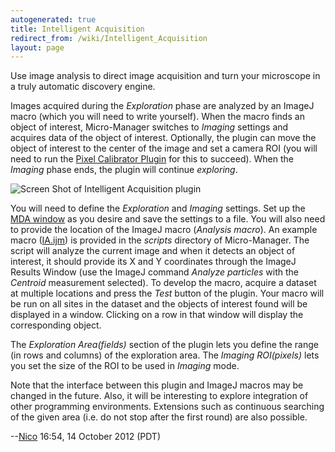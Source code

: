 ```yaml
---
autogenerated: true
title: Intelligent Acquisition
redirect_from: /wiki/Intelligent_Acquisition
layout: page
---
```


Use image analysis to direct image acquisition and turn your microscope
in a truly automatic discovery engine.

Images acquired during the *Exploration* phase are analyzed by an ImageJ
macro (which you will need to write yourself). When the macro finds an
object of interest, Micro-Manager switches to *Imaging* settings and
acquires data of the object of interest. Optionally, the plugin can move
the object of interest to the center of the image and set a camera ROI
(you will need to run the [Pixel Calibrator
Plugin](Pixel_Calibrator_Plugin) for this to succeed). When
the *Imaging* phase ends, the plugin will continue *exploring*.

![Screen Shot of Intelligent Acquisition
plugin](/media/IntAcq.png "Screen Shot of Intelligent Acquisition plugin")

You will need to define the *Exploration* and *Imaging* settings. Set up
the [MDA
window](http://valelab.ucsf.edu/~MM/MMwiki/index.php/Micro-Manager_User%27s_Guide#Multi-dimensional_acquisition)
as you desire and save the settings to a file. You will also need to
provide the location of the ImageJ macro (*Analysis macro*). An example
macro
([IA.ijm](https://valelab.ucsf.edu/trac/micromanager/browser/scripts/IA.ijm))
is provided in the *scripts* directory of Micro-Manager. The script will
analyze the current image and when it detects an object of interest, it
should provide its X and Y coordinates through the ImageJ Results Window
(use the ImageJ command *Analyze particles* with the *Centroid*
measurement selected). To develop the macro, acquire a dataset at
multiple locations and press the *Test* button of the plugin. Your macro
will be run on all sites in the dataset and the objects of interest
found will be displayed in a window. Clicking on a row in that window
will display the corresponding object.

The *Exploration Area(fields)* section of the plugin lets you define the
range (in rows and columns) of the exploration area. The *Imaging
ROI(pixels)* lets you set the size of the ROI to be used in *Imaging*
mode.

Note that the interface between this plugin and ImageJ macros may be
changed in the future. Also, it will be interesting to explore
integration of other programming environments. Extensions such as
continuous searching of the given area (i.e. do not stop after the first
round) are also possible.

--[Nico](/users/Nico) 16:54, 14 October 2012 (PDT)

